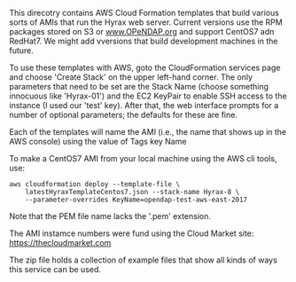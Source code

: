 
This direcotry contains AWS Cloud Formation templates that build
various sorts of AMIs that run the Hyrax web server. Current versions
use the RPM packages stored on S3 or www.OPeNDAP.org and support
CentOS7 adn RedHat7. We might add vversions that build development
machines in the future.

To use these templates with AWS, goto the CloudFormation services page
and choose 'Create Stack' on the upper left-hand corner. The only
parameters that need to be set are the Stack Name (choose something
innocuous like 'Hyrax-01') and the EC2 KeyPair to enable SSH access to
the instance (I used our 'test' key). After that, the web interface
prompts for a number of optional parameters; the defaults for these
are fine.

Each of the templates will name the AMI (i.e., the name that shows up
in the AWS console) using the value of Tags key Name

To make a CentOS7 AMI from your local machine using the AWS cli tools,
use:

    aws cloudformation deploy --template-file \
        latestHyraxTemplateCentos7.json --stack-name Hyrax-8 \
        --parameter-overrides KeyName=opendap-test-aws-east-2017

Note that the PEM file name lacks the '.pem' extension.

The AMI instamce numbers were fund using the Cloud Market site:
https://thecloudmarket.com

The zip file holds a collection of example files that show all kinds
of ways this service can be used.

